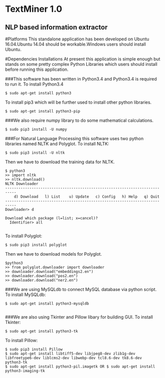TextMiner 1.0
==============

NLP based information extractor
-------------------------------

#Platforms
This standalone application has been developed on Ubuntu 16.04.Ubuntu 14.04 should be workable.Windows users should install Ubuntu.

#Dependencies Installations
At present this application is simple enough but stands on some pretty complex Python Libraries which users should install before running this application.

###This software has been written in Python3.4 and Python3.4 is required to run it.
To install Python3.4
```
$ sudo apt-get install python3

```
To install pip3 which will be further used to install other python libraries.
```
$ sudo apt-get install python3-pip

```
###We also require numpy library to do some mathematical calculations.
```
$ sudo pip3 install -U numpy
```
###For Natural Language Processing this software uses two python libraries named NLTK and Polyglot.
To install NLTK:
```
$ sudo pip3 install -U nltk
```
Then we have to download the training data for NLTK.

```
$ python3
>> import nltk
>> nltk.download()
NLTK Downloader
---------------------------------------------------------------------------
    d) Download   l) List    u) Update   c) Config   h) Help   q) Quit
---------------------------------------------------------------------------
Downloader> d

Download which package (l=list; x=cancel)?
  Identifier> all


```

To install Polyglot:
```
$ sudo pip3 install polyglot

```
Then we have to download models for Polyglot.
```
$python3
>> from polyglot.downloader import downloader
>> downloader.download("embeddings2.en")
>> downloader.download("pos2.en")
>> downloader.download("ner2.en")
```

###We are using MySQLdb to connect MySQL database via python script.
To install MySQLdb:
```
$ sudo apt-get install python3-mysqldb


```

###We are also using Tkinter and Pillow libary for building GUI.
To install Tkinter:
```
$ sudo apt-get install python3-tk

```
To install Pillow:
```
$ sudo pip3 install Pillow
$ sudo apt-get install libtiff5-dev libjpeg8-dev zlib1g-dev libfreetype6-dev liblcms2-dev libwebp-dev tcl8.6-dev tk8.6-dev python3-tk
$ sudo apt-get install python3-pil.imagetk OR $ sudo apt-get install python3-imaging-tk

```